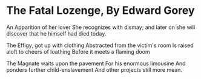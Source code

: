 # The Fatal Lozenge, By Edward Gorey

An Apparition of her lover She recognizes with dismay;
and later on she will discover that he himself had died today.


The Effigy, got up with clothing 
Abstracted from the victim's room
Is raised aloft to cheers of loathing 
Before it meets a flaming doom


The Magnate waits upon the pavement
For his enormous limousine
And ponders further child-enslavement
And other projects still more mean. 